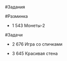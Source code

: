 #Задания

#Разминка

- 1  543 Монеты-2

#Задачи

- 2  676 Игра со спичками

- 3  645 Красивая стена

